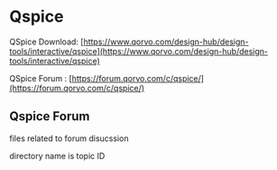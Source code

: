 # Qspice

QSpice Download: [https://www.qorvo.com/design-hub/design-tools/interactive/qspice](https://www.qorvo.com/design-hub/design-tools/interactive/qspice) 

QSpice Forum : [https://forum.qorvo.com/c/qspice/](https://forum.qorvo.com/c/qspice/)

## Qspice Forum
files related to forum disucssion

directory name is topic ID

##
